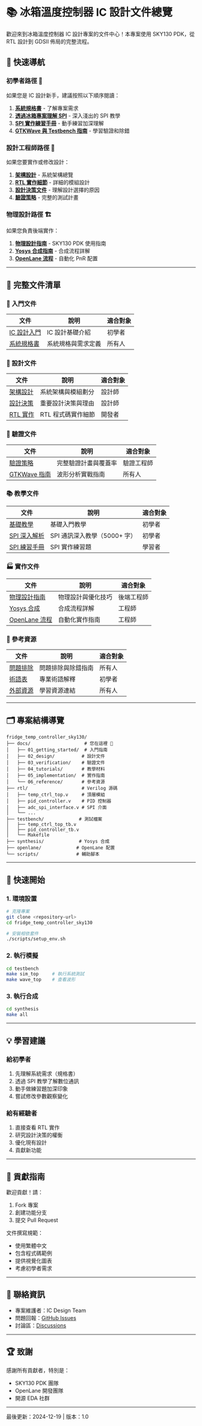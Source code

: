 # 📚 冰箱溫度控制器 IC 設計文件總覽

歡迎來到冰箱溫度控制器 IC 設計專案的文件中心！本專案使用 SKY130 PDK，從 RTL 設計到 GDSII 佈局的完整流程。

## 🎯 快速導航

### 初學者路徑 🌱
如果您是 IC 設計新手，建議按照以下順序閱讀：

1. **[系統規格書](01_getting_started/01_system_specification.md)** - 了解專案需求
2. **[透過冰箱專案理解 SPI](04_tutorials/02_understanding_spi.md)** - 深入淺出的 SPI 教學
3. **[SPI 實作練習手冊](04_tutorials/03_spi_practice_workbook.md)** - 動手練習加深理解
4. **[GTKWave 與 Testbench 指南](03_verification/02_gtkwave_testbench_guide.md)** - 學習驗證和除錯

### 設計工程師路徑 🔧
如果您要實作或修改設計：

1. **[架構設計](02_design/01_architecture.md)** - 系統架構總覽
2. **[RTL 實作細節](02_design/03_rtl_implementation.md)** - 詳細的模組設計
3. **[設計決策文件](02_design/02_design_decisions.md)** - 理解設計選擇的原因
4. **[驗證策略](03_verification/01_verification_strategy.md)** - 完整的測試計畫

### 物理設計路徑 🏗️
如果您負責後端實作：

1. **[物理設計指南](05_implementation/01_physical_design_guide.md)** - SKY130 PDK 使用指南
2. **[Yosys 合成指南](05_implementation/02_synthesis_guide.md)** - 合成流程詳解
3. **[OpenLane 流程](05_implementation/03_openlane_guide.md)** - 自動化 PnR 配置

---

## 📖 完整文件清單

### 🌱 入門文件
| 文件 | 說明 | 適合對象 |
|------|------|----------|
| [IC 設計入門](01_getting_started/00_design_introduction_for_beginners.md) | IC 設計基礎介紹 | 初學者 |
| [系統規格書](01_getting_started/01_system_specification.md) | 系統規格與需求定義 | 所有人 |

### 🎨 設計文件
| 文件 | 說明 | 適合對象 |
|------|------|----------|
| [架構設計](02_design/01_architecture.md) | 系統架構與模組劃分 | 設計師 |
| [設計決策](02_design/02_design_decisions.md) | 重要設計決策與理由 | 設計師 |
| [RTL 實作](02_design/03_rtl_implementation.md) | RTL 程式碼實作細節 | 開發者 |

### 🧪 驗證文件
| 文件 | 說明 | 適合對象 |
|------|------|----------|
| [驗證策略](03_verification/01_verification_strategy.md) | 完整驗證計畫與覆蓋率 | 驗證工程師 |
| [GTKWave 指南](03_verification/02_gtkwave_testbench_guide.md) | 波形分析實戰指南 | 所有人 |

### 📚 教學文件
| 文件 | 說明 | 適合對象 |
|------|------|----------|
| [基礎教學](04_tutorials/01_basic_tutorial.md) | 基礎入門教學 | 初學者 |
| [SPI 深入解析](04_tutorials/02_understanding_spi.md) | SPI 通訊深入教學（5000+ 字） | 初學者 |
| [SPI 練習手冊](04_tutorials/03_spi_practice_workbook.md) | SPI 實作練習題 | 學習者 |

### 🏭 實作文件
| 文件 | 說明 | 適合對象 |
|------|------|----------|
| [物理設計指南](05_implementation/01_physical_design_guide.md) | 物理設計與優化技巧 | 後端工程師 |
| [Yosys 合成](05_implementation/02_synthesis_guide.md) | 合成流程詳解 | 工程師 |
| [OpenLane 流程](05_implementation/03_openlane_guide.md) | 自動化實作指南 | 工程師 |

### 📖 參考資源
| 文件 | 說明 | 適合對象 |
|------|------|----------|
| [問題排除](06_reference/01_troubleshooting.md) | 問題排除與除錯指南 | 所有人 |
| [術語表](06_reference/02_glossary.md) | 專業術語解釋 | 初學者 |
| [外部資源](06_reference/03_resources.md) | 學習資源連結 | 所有人 |

---

## 🗂️ 專案結構導覽

```
fridge_temp_controller_sky130/
├── docs/                    # 您在這裡 📍
│   ├── 01_getting_started/  # 入門指南
│   ├── 02_design/          # 設計文件
│   ├── 03_verification/    # 驗證文件
│   ├── 04_tutorials/       # 教學材料
│   ├── 05_implementation/  # 實作指南
│   └── 06_reference/       # 參考資源
├── rtl/                    # Verilog 源碼
│   ├── temp_ctrl_top.v     # 頂層模組
│   ├── pid_controller.v    # PID 控制器
│   ├── adc_spi_interface.v # SPI 介面
│   └── ...
├── testbench/             # 測試檔案
│   ├── temp_ctrl_top_tb.v
│   ├── pid_controller_tb.v
│   └── Makefile
├── synthesis/             # Yosys 合成
├── openlane/             # OpenLane 配置
└── scripts/              # 輔助腳本
```

---

## 🚀 快速開始

### 1. 環境設置
```bash
# 克隆專案
git clone <repository-url>
cd fridge_temp_controller_sky130

# 安裝相依套件
./scripts/setup_env.sh
```

### 2. 執行模擬
```bash
cd testbench
make sim_top     # 執行系統測試
make wave_top    # 查看波形
```

### 3. 執行合成
```bash
cd synthesis
make all
```

---

## 💡 學習建議

### 給初學者
1. 先理解系統需求（規格書）
2. 透過 SPI 教學了解數位通訊
3. 動手做練習題加深印象
4. 嘗試修改參數觀察變化

### 給有經驗者
1. 直接查看 RTL 實作
2. 研究設計決策的權衡
3. 優化現有設計
4. 貢獻新功能

---

## 🤝 貢獻指南

歡迎貢獻！請：
1. Fork 專案
2. 創建功能分支
3. 提交 Pull Request

文件撰寫規範：
- 使用繁體中文
- 包含程式碼範例
- 提供視覺化圖表
- 考慮初學者需求

---

## 📧 聯絡資訊

- 專案維護者：IC Design Team
- 問題回報：[GitHub Issues](https://github.com/...)
- 討論區：[Discussions](https://github.com/...)

---

## 🏆 致謝

感謝所有貢獻者，特別是：
- SKY130 PDK 團隊
- OpenLane 開發團隊
- 開源 EDA 社群

---

最後更新：2024-12-19 | 版本：1.0